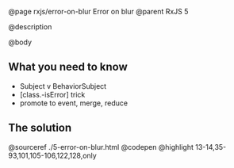 @page rxjs/error-on-blur Error on blur
@parent RxJS 5

@description

@body

## What you need to know

- Subject v BehaviorSubject
- [class.-isError] trick
- promote to event, merge, reduce


## The solution

@sourceref ./5-error-on-blur.html
@codepen
@highlight 13-14,35-93,101,105-106,122,128,only

